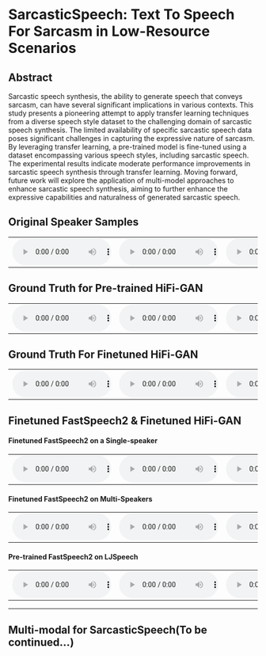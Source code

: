 # SarcasticSpeech: Text To Speech For Sarcasm in Low-Resource Scenarios

## Abstract
Sarcastic speech synthesis, the ability to generate speech that conveys sarcasm, can have several significant implications in various contexts. This study presents a pioneering attempt to apply transfer learning techniques from a diverse speech style dataset to the challenging domain of sarcastic speech synthesis. The limited availability of specific sarcastic speech data poses significant challenges in capturing the expressive nature of sarcasm. By leveraging transfer learning, a pre-trained model is fine-tuned using a dataset encompassing various speech styles, including sarcastic speech. The experimental results indicate moderate performance improvements in sarcastic speech synthesis through transfer learning. Moving forward, future work will explore the application of multi-model approaches to enhance sarcastic speech synthesis, aiming to further enhance the expressive capabilities and naturalness of generated sarcastic speech.

## Original Speaker Samples
<style>
	audio {
		width: 200px;
	}
	td {
		text-align: center;
	}
</style>

<table>
  <tr>
    <td style="white-space:nowrap;">
		<audio controls><source src="audio/1_60.wav" ></audio>
	</td>
	<td style="white-space:nowrap;">
		<audio controls><source src="audio/1_80.wav" ></audio>
	</td>
	<td style="white-space:nowrap;">
		<audio controls><source src="audio/1_70.wav" ></audio>
	</td>
  </tr>
</table>

## Ground Truth for Pre-trained HiFi-GAN
<table>
  <tr>
    <td style="white-space:nowrap;">
		<audio controls><source src="audio/1_60_generated_pre.wav" ></audio>
	</td>
	<td style="white-space:nowrap;">
		<audio controls><source src="audio/2_2_generated_pre.wav" ></audio>
	</td>
	<td style="white-space:nowrap;">
		<audio controls><source src="audio/2_3_generated_pre.wav" ></audio>
	</td>
  </tr>
</table>

## Ground Truth For Finetuned HiFi-GAN
<table>
  <tr>
    <td style="white-space:nowrap;">
		<audio controls><source src="audio/1_60_generated_ft.wav" ></audio>
	</td>
	<td style="white-space:nowrap;">
		<audio controls><source src="audio/2_2_generated_ft.wav" ></audio>
	</td>
	<td style="white-space:nowrap;">
		<audio controls><source src="audio/2_3_generated_ft.wav" ></audio>
	</td>
  </tr>
</table>

## Finetuned FastSpeech2 & Finetuned HiFi-GAN
#### Finetuned FastSpeech2 on a Single-speaker
<table>
  <tr>
    <td style="white-space:nowrap;">
		<audio controls><source src="audio/1_467_2.wav" ></audio>
	</td>
	<td style="white-space:nowrap;">
		<audio controls><source src="audio/1_507_2.wav" ></audio>
	</td>
	<td style="white-space:nowrap;">
		<audio controls><source src="audio/1_175_2.wav" ></audio>
	</td>
  </tr>
</table>

#### Finetuned FastSpeech2 on Multi-Speakers
<table>
  <tr>
    <td style="white-space:nowrap;">
		<audio controls><source src="audio/1_467_2_multi.wav" ></audio>
	</td>
	<td style="white-space:nowrap;">
		<audio controls><source src="audio/1_507_2_multi.wav" ></audio>
	</td>
	<td style="white-space:nowrap;">
		<audio controls><source src="audio/1_6427_2_multi.wav" ></audio>
	</td>
  </tr>
</table>

#### Pre-trained FastSpeech2 on LJSpeech
<table>
  <tr>
    <td style="white-space:nowrap;">
		<audio controls><source src="audio/1_467_2_fs2.wav" ></audio>
	</td>
	<td style="white-space:nowrap;">
		<audio controls><source src="audio/1_507_2_fs2.wav" ></audio>
	</td>
	<td style="white-space:nowrap;">
		<audio controls><source src="audio/1_6427_2_fs2.wav" ></audio>
	</td>
  </tr>
</table>

---
## Multi-modal for SarcasticSpeech(To be continued...)
